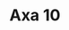 ---
title: "Axa 10"
weight: 10
menu:
  main:
    parent: "axa-anul-i"
    name: "Axa 10"
    weight: 10
magazine-year: I
magazine-number: 10
magazine-date: 2008-04-18T00:00:00Z
magazine-day:  vineri
meta: Cuviosul Ioan, ucenicul Sfântului Grigorie Decapolitul
quote: Nu scuipa în sus, că`ți cade pe obraz. 
quote-author: Proverbele Românilor. Iuliu A. ZANNE
note: săptămânal de antipolitică și cultură
issn: 1843-9179
images:
  - "images/0.jpg"
---